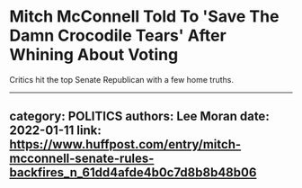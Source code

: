 # Mitch McConnell Told To 'Save The Damn Crocodile Tears' After Whining About Voting

Critics hit the top Senate Republican with a few home truths.

---
category: POLITICS
authors: Lee Moran
date: 2022-01-11
link: https://www.huffpost.com/entry/mitch-mcconnell-senate-rules-backfires_n_61dd4afde4b0c7d8b8b48b06
---
